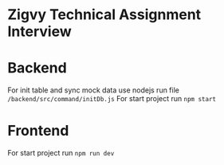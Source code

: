 # Zigvy Technical Assignment Interview

# Backend

For init table and sync mock data use nodejs run file `/backend/src/command/initDb.js`
For start project run `npm start`

# Frontend

For start project run `npm run dev`
